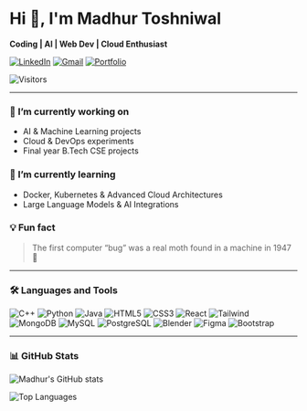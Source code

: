 # Hi 👋, I'm Madhur Toshniwal

**Coding | AI | Web Dev | Cloud Enthusiast**

[![LinkedIn](https://img.shields.io/badge/LinkedIn-Madhur-blue?style=flat-square&logo=linkedin&logoColor=white)](https://www.linkedin.com/in/your-linkedin)
[![Gmail](https://img.shields.io/badge/Gmail-Madhur-red?style=flat-square&logo=gmail&logoColor=white)](mailto:your-email@gmail.com)
[![Portfolio](https://img.shields.io/badge/Portfolio-Website-orange?style=flat-square)](https://your-portfolio-link.com)

![Visitors](https://visitor-badge.laobi.icu/badge?page_id=MadhurToshniwal.MadhurToshniwal&left_color=gray&right_color=blue)


---

### 🔭 I’m currently working on
- AI & Machine Learning projects  
- Cloud & DevOps experiments  
- Final year B.Tech CSE projects

### 🌱 I’m currently learning
- Docker, Kubernetes & Advanced Cloud Architectures  
- Large Language Models & AI Integrations

### 💡 Fun fact
> The first computer “bug” was a real moth found in a machine in 1947 🐛

---

### 🛠 Languages and Tools

![C++](https://img.shields.io/badge/C++-00599C?style=for-the-badge&logo=cplusplus&logoColor=white)
![Python](https://img.shields.io/badge/Python-3776AB?style=for-the-badge&logo=python&logoColor=white)
![Java](https://img.shields.io/badge/Java-007396?style=for-the-badge&logo=java&logoColor=white)
![HTML5](https://img.shields.io/badge/HTML5-E34F26?style=for-the-badge&logo=html5&logoColor=white)
![CSS3](https://img.shields.io/badge/CSS3-1572B6?style=for-the-badge&logo=css3&logoColor=white)
![React](https://img.shields.io/badge/React-61DAFB?style=for-the-badge&logo=react&logoColor=black)
![Tailwind](https://img.shields.io/badge/Tailwind-06B6D4?style=for-the-badge&logo=tailwindcss&logoColor=white)
![MongoDB](https://img.shields.io/badge/MongoDB-47A248?style=for-the-badge&logo=mongodb&logoColor=white)
![MySQL](https://img.shields.io/badge/MySQL-4479A1?style=for-the-badge&logo=mysql&logoColor=white)
![PostgreSQL](https://img.shields.io/badge/PostgreSQL-336791?style=for-the-badge&logo=postgresql&logoColor=white)
![Blender](https://img.shields.io/badge/Blender-F5792A?style=for-the-badge&logo=blender&logoColor=white)
![Figma](https://img.shields.io/badge/Figma-F24E1E?style=for-the-badge&logo=figma&logoColor=white)
![Bootstrap](https://img.shields.io/badge/Bootstrap-7952B3?style=for-the-badge&logo=bootstrap&logoColor=white)

---

### 📊 GitHub Stats

![Madhur's GitHub stats](https://github-readme-stats.vercel.app/api?username=MadhurToshniwal&show_icons=true&theme=radical)

![Top Languages](https://github-readme-stats.vercel.app/api/top-langs/?username=MadhurToshniwal&layout=compact&theme=radical)
